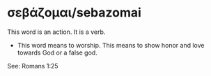 # σεβάζομαι/sebazomai
This word is an action. It is a verb.
* This word means to worship. This means to show honor and love towards God or a false god.

See: Romans 1:25
